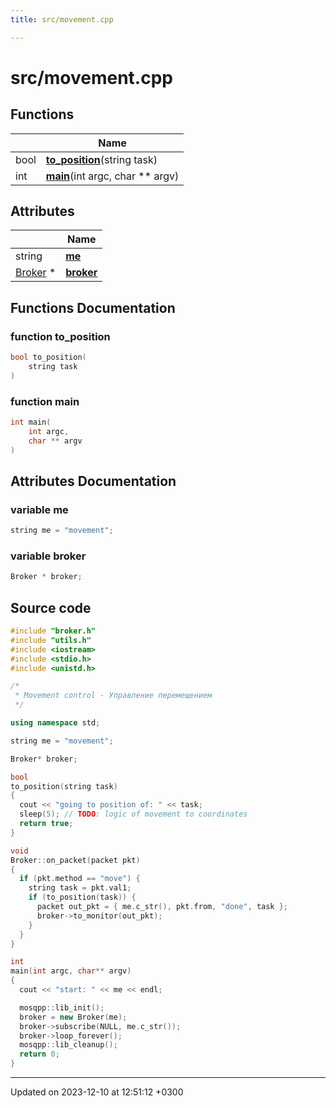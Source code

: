 ```yaml
---
title: src/movement.cpp

---
```


# src/movement.cpp



## Functions

|                | Name           |
| -------------- | -------------- |
| bool | **[to_position](Files/movement_8cpp.md#function-to-position)**(string task) |
| int | **[main](Files/movement_8cpp.md#function-main)**(int argc, char ** argv) |

## Attributes

|                | Name           |
| -------------- | -------------- |
| string | **[me](Files/movement_8cpp.md#variable-me)**  |
| [Broker](Classes/classBroker.md) * | **[broker](Files/movement_8cpp.md#variable-broker)**  |


## Functions Documentation

### function to_position

```cpp
bool to_position(
    string task
)
```


### function main

```cpp
int main(
    int argc,
    char ** argv
)
```



## Attributes Documentation

### variable me

```cpp
string me = "movement";
```


### variable broker

```cpp
Broker * broker;
```



## Source code

```cpp
#include "broker.h"
#include "utils.h"
#include <iostream>
#include <stdio.h>
#include <unistd.h>

/*
 * Movement control - Управление перемещением
 */

using namespace std;

string me = "movement";

Broker* broker;

bool
to_position(string task)
{
  cout << "going to position of: " << task;
  sleep(5); // TODO: logic of movement to coordinates
  return true;
}

void
Broker::on_packet(packet pkt)
{
  if (pkt.method == "move") {
    string task = pkt.val1;
    if (to_position(task)) {
      packet out_pkt = { me.c_str(), pkt.from, "done", task };
      broker->to_monitor(out_pkt);
    }
  }
}

int
main(int argc, char** argv)
{
  cout << "start: " << me << endl;

  mosqpp::lib_init();
  broker = new Broker(me);
  broker->subscribe(NULL, me.c_str());
  broker->loop_forever();
  mosqpp::lib_cleanup();
  return 0;
}
```


-------------------------------

Updated on 2023-12-10 at 12:51:12 +0300
